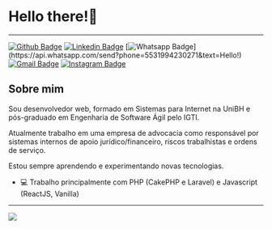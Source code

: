 # Hello there!🧔

---
[![Github Badge](https://img.shields.io/badge/-Github-000?style=flat-square&logo=Github&logoColor=white&link=https://github.com/brunogiovanni)](https://github.com/brunogiovanni)
[![Linkedin Badge](https://img.shields.io/badge/-LinkedIn-blue?style=flat-square&logo=Linkedin&logoColor=white&link=https://www.linkedin.com/in/brunobraganca/)](https://www.linkedin.com/in/brunobraganca/)
[![Whatsapp Badge](https://img.shields.io/badge/-Whatsapp-4CA143?style=flat-square&labelColor=4CA143&logo=whatsapp&logoColor=white&link=https://api.whatsapp.com/send?phone=5531994230271&text=Hello!)](https://api.whatsapp.com/send?phone=5531994230271&text=Hello!)
[![Gmail Badge](https://img.shields.io/badge/-Gmail-c14438?style=flat-square&logo=Gmail&logoColor=white&link=mailto:brunogiovannidev@gmail.com)](mailto:brunogiovannidev@gmail.com)
[![Instagram Badge](https://img.shields.io/badge/Instagram-E4405F?style=flat-square&logo=Linkedin&logoColor=white&link=https://www.instagram.com/bgiovanni7/)](https://www.instagram.com/bgiovanni7/)


## Sobre mim
Sou desenvolvedor web, formado em Sistemas para Internet na UniBH e pós-graduado em Engenharia de Software Ágil pelo IGTI.

Atualmente trabalho em uma empresa de advocacia como responsável por sistemas internos de apoio jurídico/financeiro, riscos trabalhistas e ordens de serviço.

Estou sempre aprendendo e experimentando novas tecnologias.

- 💻 Trabalho principalmente com PHP (CakePHP e Laravel) e Javascript (ReactJS, Vanilla)
---

<a href="https://github.com/anuraghazra/github-readme-stats"><img align="center" src="https://github-readme-stats.vercel.app/api/top-langs/?username=brunogiovanni&layout=compact&theme=buefy&hide_border=true&langs_count=20" /></a>

